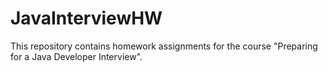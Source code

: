 # JavaInterviewHW
This repository contains homework assignments for the course "Preparing for a Java Developer Interview".
